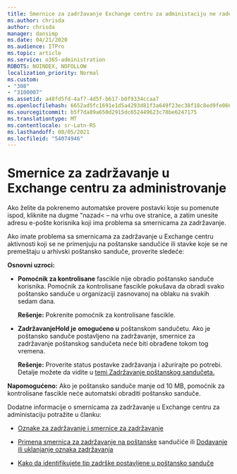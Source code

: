 ```yaml
---
title: Smernice za zadržavanje Exchange centru za administaciju ne rade
ms.author: chrisda
author: chrisda
manager: dansimp
ms.date: 04/21/2020
ms.audience: ITPro
ms.topic: article
ms.service: o365-administration
ROBOTS: NOINDEX, NOFOLLOW
localization_priority: Normal
ms.custom:
- "308"
- "3100007"
ms.assetid: a48fd5fd-4af7-4d5f-b617-b0f9334ccaa7
ms.openlocfilehash: 6652ad5fc1691e1d5a4293d81f3a649f23ec38f18c8ed9fe06665628a901d13e
ms.sourcegitcommit: b5f7da89a650d2915dc652449623c78be6247175
ms.translationtype: MT
ms.contentlocale: sr-Latn-RS
ms.lasthandoff: 08/05/2021
ms.locfileid: "54074946"
---
```

# <a name="retention-policies-in-exchange-admin-center"></a>Smernice za zadržavanje u Exchange centru za administrovanje

Ako želite da pokrenemo automatske provere postavki koje su pomenute ispod, kliknite na dugme "nazad< – na vrhu ove stranice, a zatim unesite adresu e-pošte korisnika koji ima problema sa smernicama za zadržavanje.

Ako imate problema sa smernicama za zadržavanje u Exchange centru aktivnosti koji se ne primenjuju na poštanske sandučiće ili stavke koje se ne premeštaju u arhivski poštansko sanduče, proverite sledeće:

**Osnovni uzroci:**

- **Pomoćnik za kontrolisane** fascikle nije obradio poštansko sanduče korisnika. Pomoćnik za kontrolisane fascikle pokušava da obradi svako poštansko sanduče u organizaciji zasnovanoj na oblaku na svakih sedam dana.

  **Rešenje:** Pokrenite pomoćnik za kontrolisane fascikle.

- **ZadržavanjeHold je** **omogućeno u** poštanskom sandučetu. Ako je poštansko sanduče postavljeno na zadržavanje, smernice za zadržavanje poštanskog sandučeta neće biti obrađene tokom tog vremena.

  **Rešenje:** Proverite status postavke zadržavanja i ažurirajte po potrebi. Detalje možete da vidite u [temi Zadržavanje poštanskog sandučeta.](https://docs.microsoft.com/exchange/security-and-compliance/messaging-records-management/mailbox-retention-hold)
 
**Napomogućeno:** Ako je poštansko sanduče manje od 10 MB, pomoćnik za kontrolisane fascikle neće automatski obraditi poštansko sanduče.
 
Dodatne informacije o smernicama za zadržavanje u Exchange centru za administaciju potražite u članku:

- [Oznake za zadržavanje i smernice za zadržavanje](https://docs.microsoft.com/exchange/security-and-compliance/messaging-records-management/retention-tags-and-policies)

- [Primena smernica za zadržavanje na poštanske](https://docs.microsoft.com/exchange/security-and-compliance/messaging-records-management/apply-retention-policy) sandučiće ili [Dodavanje ili uklanjanje oznaka zadržavanja](https://docs.microsoft.com/exchange/security-and-compliance/messaging-records-management/add-or-remove-retention-tags)

- [Kako da identifikujete tip zadrške postavljene u poštansko sanduče](https://docs.microsoft.com/microsoft-365/compliance/identify-a-hold-on-an-exchange-online-mailbox)
